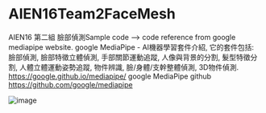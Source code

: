 # AIEN16Team2FaceMesh


 AIEN16 第二組 臉部偵測Sample code --> code reference from google mediapipe website.
 google MediaPipe - AI機器學習套件介紹, 它的套件包括: 
 臉部偵測, 臉部特徵立體偵測, 手部關節運動追蹤, 人像與背景的分割, 髮型特徵分割, 人體立體運動姿勢追蹤, 物件辨識, 
 臉/身體/支幹整體偵測, 3D物件偵測.
 https://google.github.io/mediapipe/
 google MediaPipe github 
 https://github.com/google/mediapipe
 
 ![image](https://i.imgur.com/5PvuFlq.png)




